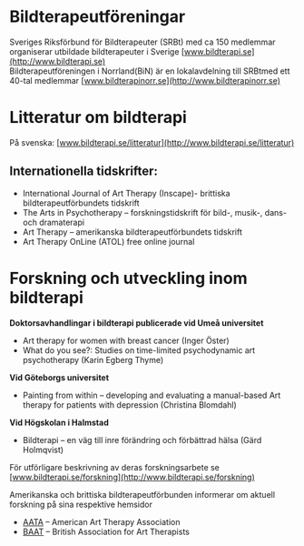 # Bildterapeutföreningar
Sveriges Riksförbund för Bildterapeuter (SRBt) med ca 150 medlemmar organiserar utbildade bildterapeuter i Sverige [www.bildterapi.se](http://www.bildterapi.se)  
Bildterapeutföreningen i Norrland(BiN) är en lokalavdelning till SRBtmed ett 40-tal medlemmar [www.bildterapinorr.se](http://www.bildterapinorr.se)

# Litteratur om bildterapi
På svenska: [www.bildterapi.se/litteratur](http://www.bildterapi.se/litteratur)

## Internationella tidskrifter:
* International Journal of Art Therapy (Inscape)- brittiska bildterapeutförbundets tidskrift
* The Arts in Psychotherapy – forskningstidskrift för bild-, musik-, dans- och dramaterapi
* Art Therapy – amerikanska bildterapeutförbundets tidskrift
* Art Therapy OnLine (ATOL) free online journal

# Forskning och utveckling inom bildterapi
**Doktorsavhandlingar i bildterapi publicerade vid Umeå universitet**
* Art therapy for women with breast cancer (Inger Öster)
* What do you see?: Studies on time-limited psychodynamic art psychotherapy (Karin Egberg Thyme)

**Vid Göteborgs universitet** 
* Painting from within – developing and evaluating a manual-based Art therapy for patients with depression (Christina Blomdahl)

**Vid Högskolan i Halmstad**
* Bildterapi – en väg till inre förändring och förbättrad hälsa (Gärd Holmqvist)

För utförligare beskrivning av deras forskningsarbete se [www.bildterapi.se/forskning](http://www.bildterapi.se/forskning)  

Amerikanska och brittiska bildterapeutförbunden informerar om aktuell forskning på sina respektive hemsidor
* [AATA](http://www.arttherapy.org/) – American Art Therapy Association
* [BAAT](http://www.baat.org/) – British Association for Art Therapists